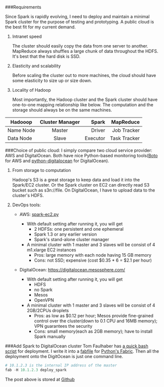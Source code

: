 

###Requirements

Since Spark is rapidly evolving, I need to deploy and maintain a minimal Spark cluster for the purpose of testing and prototyping. A public cloud is the best fit for my current demand. 

1. Intranet speed
   
   The cluster should easily copy the data from one server to another. MapReduce always shuffles a large chunk of data  throughout the HDFS. It's best that the hard disk is SSD.

2. Elasticity and scalability

   Before scaling the cluster out to more machines, the cloud should have some elasticity to size up or size down. 

3. Locality of Hadoop

   Most importantly, the Hadoop cluster and the Spark cluster should have one-to-one mapping relationship like below. The computation and the storage should always be on the same machines. 

| Hadooop  | Cluster Manager |  Spark | MapReduce | 
|----------|:-------------:|------:|-------:|
| Name Node |  Master | Driver | Job Tracker | 
| Data Node |  Slave   | Executor | Task Tracker | 

###Choice of public cloud: 
I simply compare two cloud service provider: AWS and DigitalOcean. Both have nice Python-based monitoring tools([Boto](https://github.com/boto/boto) for AWS and [python-digitalocean](https://github.com/koalalorenzo/python-digitalocean) for DigitalOcean). 

1. From storage to computation

   Hadoop's S3 is a great storage to keep data and load it into the Spark/EC2 cluster. Or the Spark cluster on EC2 can directly read S3 bucket such as s3n://file. On DigitalOcean, I have to upload data to the cluster's HDFS. 

2. DevOps tools:
   * AWS: [spark-ec2.py](https://github.com/apache/spark/blob/master/ec2/spark_ec2.py)
      - With default setting after running it, you will get
         - 2 HDFSs: one persistent and one ephemeral
         - Spark 1.3 or any earlier version
         - Spark's stand-alone cluster manager
      - A minimal cluster with 1 master and 3 slaves will be consist of 4 m1.xlarge EC2 instances 
         - Pros: large memory with each node having 15 GB memory 
         - Cons: not SSD; expensive (cost $0.35 * 6 = $2.1 per hour)
      
   * DigitalOcean: https://digitalocean.mesosphere.com/
      - With default setting after running it, you will get 
         - HDFS
         - no Spark
         - Mesos
         - OpenVPN
      - A minimal cluster with 1 master and 3 slaves will be consist of 4 2GB/2CPUs droplets 
         - Pros: as low as $0.12 per hour; Mesos provide fine-grained control over the cluster(down to 0.1 CPU and 16MB memory); VPN guarantees the security
         - Cons: small memory(each as 2GB memory); have to install Spark manually
          
###Add Spark to DigitalOcean cluster
Tom Faulhaber has [a quick bash script](http://www.infolace.com/blog/2015/02/27/create-an-ad-hoc-spark-cluster/) for deployment. I write it into a [fabfile](https://github.com/dapangmao/Blog/blob/master/Deploy%20a%20minimal%20Spark%20cluster/fabfile.py) for [Python's Fabric](http://www.fabfile.org/). 
Then all the deployment onto the DigitOcean is just one command line. 
```python
# 10.1.2.3 is the internal IP address of the master
fab -H 10.1.2.3 deploy_spark 
```
The post above is stored at [Github](https://github.com/dapangmao/Blog/tree/master/Deploy%20a%20minimal%20Spark%20cluster)
